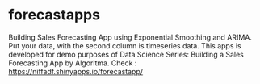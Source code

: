 # forecastapps
Building Sales Forecasting App using Exponential Smoothing and ARIMA. Put your data, with the second column is timeseries data. This apps is developed for demo purposes of Data Science Series: Building a Sales Forecasting App by Algoritma.
Check : https://niffadf.shinyapps.io/forecastapp/
